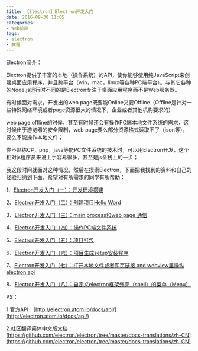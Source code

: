 ```yaml
---
title: 【Electron】Electron开发入门
date: 2016-09-30 11:05
categories:
- Web前端
tags:
- electron
- 教程
---
```

<!-- more -->
<div class="markdown_views">


Electron简介：   

Electron提供了丰富的本地（操作系统）的API，使你能够使用纯JavaScript来创建桌面应用程序，并且跨平台（win，mac，linux等各种PC端平台）。与其它各种的Node.js运行时不同的是Electron专注于桌面应用程序而不是Web服务器。

有时候面对需求，开发出的web page既要能Online又要Offline（Offline是针对一些特殊网络环境或者page资源很大的情况下，企业或者其他机构要求的）   

web page offline的时候，甚至有时候还会有操作PC端本地文件系统的需求，这时候出于游览器的安全限制，web page要么部分资源格式读取不了（json等），要么不能操作本地文件；   

你不熟练C#，php，java等能PC文件系统的技术时，可以用Electron开发，这个相对js程序员来说上手容易很多，甚至是js全栈上的一步；

我这段时间就面对这种情况，然后在摸索Electron，下面把我找到的资料和自己的经验归纳到下面，希望对有所需求的同学有所帮助：

1、[Electron开发入门（一）：开发环境搭建](http://www.cnblogs.com/arvin0/p/6522036.html)   

2、[Electron开发入门（二）：创建项目Hello Word](http://www.cnblogs.com/arvin0/p/6522035.html)   

3、[Electron开发入门（三）：main process和web page 通信](http://www.cnblogs.com/arvin0/p/6522034.html)   

4、[Electron开发入门（四）：操作PC端文件系统](http://www.cnblogs.com/arvin0/p/6522033.html)   

5、[Electron开发入门（五）：项目打包](http://www.cnblogs.com/arvin0/p/6522032.html)   

6、[Electron开发入门（六）：项目生成setup安装程序](http://www.cnblogs.com/arvin0/p/6522013.html)   

7、[Electron开发入门（七）：打开本地文件或者网页链接 and webview里操纵electron api](http://www.cnblogs.com/arvin0/p/6522027.html)   

8、[Electron开发入门（八）：自定义electron框架外壳（shell）的菜单（Menu）](http://www.cnblogs.com/arvin0/p/6522026.html)

PS：   

1.官方API：[http://electron.atom.io/docs/api/](http://electron.atom.io/docs/api/)   

2.社区翻译简体中文版文档：[https://github.com/electron/electron/tree/master/docs-translations/zh-CN](https://github.com/electron/electron/tree/master/docs-translations/zh-CN)

</div>
